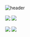 ![header](https://capsule-render.vercel.app/api?type=waving&color=timeGradient&height=300&section=header&text=welcome&fontSize=90&animation=twinkling&fontAlignY=38&desc=Joomi's%20GitHub%20Profile&descAlignY=51&descAlign=62)

<div><a href="https://github.com/YunJoomi/YunJoomi">
  <img align="center" src="https://github-readme-stats.vercel.app/api?username=YunJoomi&show_icons=true&include_all_commits=true" /></a>
<a href="https://github.com/YunJoomi/zblog2023">
  <img align="center" src="https://github-readme-stats.vercel.app/api/top-langs/?username=YunJoomi" /></a></div>
  <br>


<div><a href="https://github.com/YunJoomi/zblog2023">
  <img align="center" src="https://github-readme-stats.vercel.app/api/pin/?username=YunJoomi&repo=zblog2023&show_owner=true" /></a>
<a href="https://github.com/wnaely/Amazent">
  <img align="center" src="https://github-readme-stats.vercel.app/api/pin/?username=wnaely&repo=Amazent&show_owner=true" /></a></div>
  <br>




